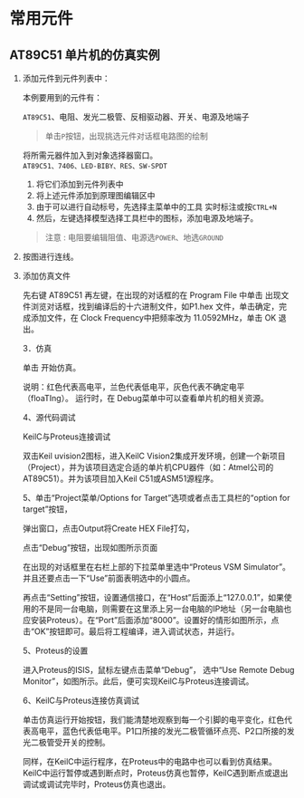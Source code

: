 # 常用元件

## AT89C51 单片机的仿真实例

1. 添加元件到元件列表中：
    
    本例要用到的元件有：
    
    `AT89C51`、电阻、发光二极管、反相驱动器、开关、电源及地端子

	> 单击`P`按钮，出现挑选元件对话框电路图的绘制

	将所需元器件加入到对象选择器窗口。   
    `AT89C51、7406、LED-BIBY、RES、SW-SPDT`
    
    1. 将它们添加到元件列表中
    2. 将上述元件添加到原理图编辑区中
    3. 由于可以进行自动标号，先选择主菜单中的工具 实时标注或按`CTRL+N`
    4. 然后，左键选择模型选择工具栏中的图标，添加电源及地端子。
    
    > 注意 : 电阻要编辑阻值、电源选`POWER`、地选`GROUND`
    
2. 按图进行连线。


3. 添加仿真文件

	先右键 AT89C51 再左键，在出现的对话框的在 Program File 中单击 出现文件浏览对话框，找到编译后的十六进制文件，如P1.hex 文件，单击确定，完成添加文件，在 Clock Frequency中把频率改为 11.0592MHz，单击 OK 退出。

	3．仿真

	单击 开始仿真。

	说明：红色代表高电平，兰色代表低电平，灰色代表不确定电平（floaTIng）。 运行时，在 Debug菜单中可以查看单片机的相关资源。

	4、源代码调试

	KeilC与Proteus连接调试

	双击Keil uvision2图标，进入KeilC Vision2集成开发环境，创建一个新项目（Project），并为该项目选定合适的单片机CPU器件（如：Atmel公司的AT89C51）。并为该项目加入Keil C51或ASM51源程序。



	5、单击“Project菜单/Options for Target”选项或者点击工具栏的“option for target”按钮，

	弹出窗口，点击Output将Create HEX File打勾，



	点击“Debug”按钮，出现如图所示页面



	在出现的对话框里在右栏上部的下拉菜单里选中“Proteus VSM Simulator”。并且还要点击一下“Use”前面表明选中的小圆点。

	再点击“Setting”按钮，设置通信接口，在“Host”后面添上“127.0.0.1”，如果使用的不是同一台电脑，则需要在这里添上另一台电脑的IP地址（另一台电脑也应安装Proteus）。在“Port”后面添加“8000”。设置好的情形如图所示，点击“OK”按钮即可。最后将工程编译，进入调试状态，并运行。



	5、Proteus的设置

	进入Proteus的ISIS，鼠标左键点击菜单“Debug”， 选中“Use Remote Debug Monitor”，如图所示。此后，便可实现KeilC与Proteus连接调试。

	6、KeilC与Proteus连接仿真调试

	单击仿真运行开始按钮，我们能清楚地观察到每一个引脚的电平变化，红色代表高电平，蓝色代表低电平。P1口所接的发光二极管循环点亮、P2口所接的发光二极管受开关的控制。

	同样，在KeilC中运行程序，在Proteus中的电路中也可以看到仿真结果。KeilC中运行暂停或遇到断点时，Proteus仿真也暂停，KeilC遇到断点或退出调试或调试完毕时，Proteus仿真也退出。
